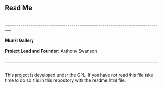 <h2>Read Me</h2><br />
---------------------------------------------------------------------------------<br />
<br />
<b>Munki Gallery</b><br />
<br />
<b>Project Lead and Founder:</b> Anthony Swanson<br />
<br />
<hr />
<br />
This project is developed under the GPL. If you have not read this file take time
to do so it is in this repository with the readme.html file.

